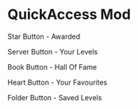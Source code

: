 # QuickAccess Mod

Star Button - Awarded

Server Button - Your Levels

Book Button - Hall Of Fame

Heart Button - Your Favourites

Folder Button - Saved Levels